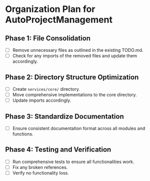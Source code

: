 # Organization Plan for AutoProjectManagement

## Phase 1: File Consolidation
- [ ] Remove unnecessary files as outlined in the existing TODO.md.
- [ ] Check for any imports of the removed files and update them accordingly.

## Phase 2: Directory Structure Optimization
- [ ] Create `services/core/` directory.
- [ ] Move comprehensive implementations to the core directory.
- [ ] Update imports accordingly.

## Phase 3: Standardize Documentation
- [ ] Ensure consistent documentation format across all modules and functions.

## Phase 4: Testing and Verification
- [ ] Run comprehensive tests to ensure all functionalities work.
- [ ] Fix any broken references.
- [ ] Verify no functionality loss.
